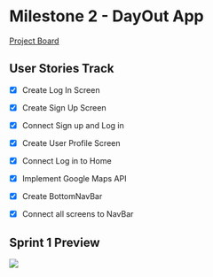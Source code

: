 # Milestone 2 - DayOut App

[Project Board](https://github.com/orgs/DayOut-LLC/projects/1)

## User Stories Track
- [x] Create Log In Screen
- [x] Create Sign Up Screen
- [x] Connect Sign up and Log in
- [x] Create User Profile Screen
- [x] Connect Log in to Home
- [x] Implement Google Maps API
- [x] Create BottomNavBar
- [x] Connect all screens to NavBar


## Sprint 1 Preview

<img src="http://g.recordit.co/lL51S4T8AM.gif">

